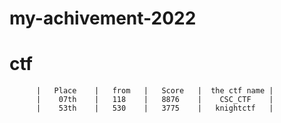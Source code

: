 # my-achivement-2022
          
          
# ctf
          |   Place    |   from   |   Score   |  the ctf name |   
          |    07th    |   118    |   8876    |    CSC_CTF    |
          |    53th    |   530    |   3775    |   knightctf   |
